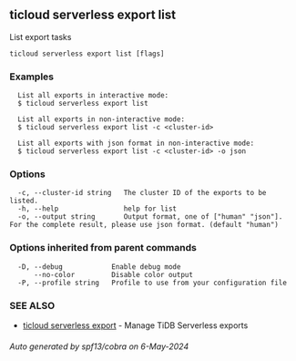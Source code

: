 ## ticloud serverless export list

List export tasks

```
ticloud serverless export list [flags]
```

### Examples

```
  List all exports in interactive mode:
  $ ticloud serverless export list

  List all exports in non-interactive mode:
  $ ticloud serverless export list -c <cluster-id> 

  List all exports with json format in non-interactive mode:
  $ ticloud serverless export list -c <cluster-id> -o json
```

### Options

```
  -c, --cluster-id string   The cluster ID of the exports to be listed.
  -h, --help                help for list
  -o, --output string       Output format, one of ["human" "json"]. For the complete result, please use json format. (default "human")
```

### Options inherited from parent commands

```
  -D, --debug            Enable debug mode
      --no-color         Disable color output
  -P, --profile string   Profile to use from your configuration file
```

### SEE ALSO

* [ticloud serverless export](ticloud_serverless_export.md)	 - Manage TiDB Serverless exports

###### Auto generated by spf13/cobra on 6-May-2024
